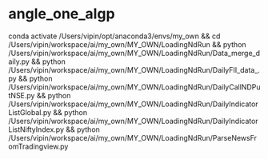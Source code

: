 # angle_one_algp
conda activate  /Users/vipin/opt/anaconda3/envs/my_own && cd /Users/vipin/workspace/ai/my_own/MY_OWN/LoadingNdRun &&  python /Users/vipin/workspace/ai/my_own/MY_OWN/LoadingNdRun/Data_merge_daily.py && python /Users/vipin/workspace/ai/my_own/MY_OWN/LoadingNdRun/DailyFII_data_.py && python /Users/vipin/workspace/ai/my_own/MY_OWN/LoadingNdRun/DailyCallNDPutNSE.py && python /Users/vipin/workspace/ai/my_own/MY_OWN/LoadingNdRun/DailyIndicatorListGlobal.py && python /Users/vipin/workspace/ai/my_own/MY_OWN/LoadingNdRun/DailyIndicatorListNiftyIndex.py && python /Users/vipin/workspace/ai/my_own/MY_OWN/LoadingNdRun/ParseNewsFromTradingview.py
